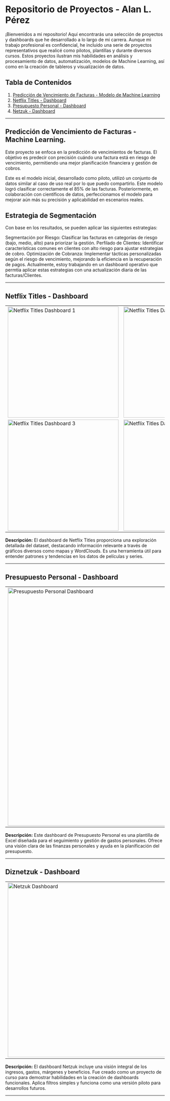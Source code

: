 # Repositorio de Proyectos - Alan L. Pérez

¡Bienvenidos a mi repositorio! Aquí encontrarás una selección de proyectos y dashboards que he desarrollado a lo largo de mi carrera. Aunque mi trabajo profesional es confidencial, he incluido una serie de proyectos representativos que realicé como pilotos, plantillas y durante diversos cursos. Estos proyectos ilustran mis habilidades en análisis y procesamiento de datos, automatización, modelos de Machine Learning, así como en la creación de tableros y visualización de datos.

## Tabla de Contenidos

1. [Predicción de Vencimiento de Facturas - Modelo de Machine Learning](#predicción-de-vencimiento-de-facturas---modelo-de-machine-learning)
2. [Netflix Titles - Dashboard](#netflix-titles---dashboard)
3. [Presupuesto Personal - Dashboard](#presupuesto-personal---dashboard)
4. [Netzuk - Dashboard](#netzuk---dashboard)

---

## Predicción de Vencimiento de Facturas - Machine Learning.
Este proyecto se enfoca en la predicción de vencimientos de facturas. El objetivo es predecir con precisión cuándo una factura está en riesgo de vencimiento, permitiendo una mejor planificación financiera y gestión de cobros.

Este es el modelo inicial, desarrollado como piloto, utilizó un conjunto de datos similar al caso de uso real por lo que puedo compartirlo. Este modelo logró clasificar correctamente el 85% de las facturas. Posteriormente, en colaboración con científicos de datos, perfeccionamos el modelo para mejorar aún más su precisión y aplicabilidad en escenarios reales.

## Estrategia de Segmentación
Con base en los resultados, se pueden aplicar las siguientes estrategias:

Segmentación por Riesgo: Clasificar las facturas en categorías de riesgo (bajo, medio, alto) para priorizar la gestión.
Perfilado de Clientes: Identificar características comunes en clientes con alto riesgo para ajustar estrategias de cobro.
Optimización de Cobranza: Implementar tácticas personalizadas según el riesgo de vencimiento, mejorando la eficiencia en la recuperación de pagos.
Actualmente, estoy trabajando en un dashboard operativo que permtia aplicar estas estrategias con una actualización diaria de las facturas/Clientes.

---


## Netflix Titles - Dashboard

<table>
  <tr>
    <td><img src="https://github.com/user-attachments/assets/4d037cb5-eea3-43e3-8d72-a5e714e71a4d" alt="Netflix Titles Dashboard 1" width="350"/></td>
    <td><img src="https://github.com/user-attachments/assets/26edfaed-a5ca-4ae4-a2c0-04c12d5786b4" alt="Netflix Titles Dashboard 2" width="350"/></td>
  </tr>
  <tr>
    <td><img src="https://github.com/user-attachments/assets/20bd6be0-4695-4f47-a722-c1ceafe34b0b" alt="Netflix Titles Dashboard 3" width="350"/></td>
    <td><img src="https://github.com/user-attachments/assets/091c174a-54bc-47b6-a730-f968084ef058" alt="Netflix Titles Dashboard 4" width="350"/></td>
  </tr>
</table>

**Descripción:**
El dashboard de Netflix Titles proporciona una exploración detallada del dataset, destacando información relevante a través de gráficos diversos como mapas y WordClouds. Es una herramienta útil para entender patrones y tendencias en los datos de películas y series.

---

## Presupuesto Personal - Dashboard

<table>
  <tr>
    <td><img src="https://github.com/user-attachments/assets/aaac25a6-4a4b-4bba-8963-d9d6a237be68" alt="Presupuesto Personal Dashboard" width="750"/></td>
  </tr>
</table>

**Descripción:**
Este dashboard de Presupuesto Personal es una plantilla de Excel diseñada para el seguimiento y gestión de gastos personales. Ofrece una visión clara de las finanzas personales y ayuda en la planificación del presupuesto.

---

## Diznetzuk - Dashboard

<table>
  <tr>
    <td><img src="https://github.com/user-attachments/assets/36933584-7ea5-4108-9a2d-c42b063cdfb9" alt="Netzuk Dashboard" width="550"/></td>
  </tr>
</table>

**Descripción:**
El dashboard Netzuk incluye una visión integral de los ingresos, gastos, márgenes y beneficios. Fue creado como un proyecto de curso para demostrar habilidades en la creación de dashboards funcionales. Aplica filtros simples y funciona como una versión piloto para desarrollos futuros.

---
